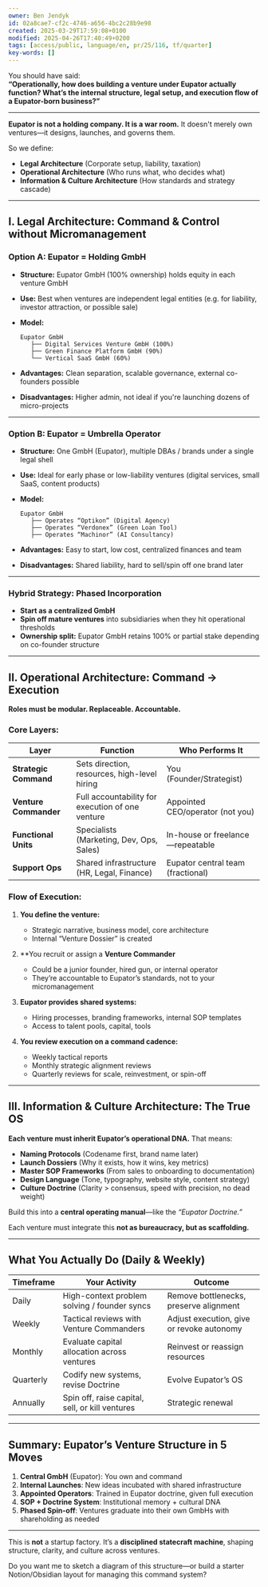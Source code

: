 ```yaml
---
owner: Ben Jendyk
id: 02a8cae7-cf2c-4746-a656-4bc2c28b9e98
created: 2025-03-29T17:59:08+0100
modified: 2025-04-26T17:40:49+0200
tags: [access/public, language/en, pr/25/116, tf/quarter]
key-words: []
---
```


You should have said:  
**“Operationally, how does building a venture under Eupator actually function? What’s the internal structure, legal setup, and execution flow of a Eupator-born business?”**

---

**Eupator is not a holding company. It is a war room.** It doesn't merely own ventures—it designs, launches, and governs them.

So we define:

- **Legal Architecture** (Corporate setup, liability, taxation)
- **Operational Architecture** (Who runs what, who decides what)
- **Information & Culture Architecture** (How standards and strategy cascade)

---

## **I. Legal Architecture: Command & Control without Micromanagement**

### **Option A: Eupator = Holding GmbH**  
- **Structure:** Eupator GmbH (100% ownership) holds equity in each venture GmbH  
- **Use:** Best when ventures are independent legal entities (e.g. for liability, investor attraction, or possible sale)  
- **Model:**
  ```
  Eupator GmbH
     ├── Digital Services Venture GmbH (100%)
     ├── Green Finance Platform GmbH (90%)
     └── Vertical SaaS GmbH (60%)
  ```

- **Advantages:** Clean separation, scalable governance, external co-founders possible  
- **Disadvantages:** Higher admin, not ideal if you're launching dozens of micro-projects

---

### **Option B: Eupator = Umbrella Operator**
- **Structure:** One GmbH (Eupator), multiple DBAs / brands under a single legal shell  
- **Use:** Ideal for early phase or low-liability ventures (digital services, small SaaS, content products)  
- **Model:**
  ```
  Eupator GmbH
     ├── Operates “Optikon” (Digital Agency)
     ├── Operates “Verdonex” (Green Loan Tool)
     ├── Operates “Machinor” (AI Consultancy)
  ```

- **Advantages:** Easy to start, low cost, centralized finances and team  
- **Disadvantages:** Shared liability, hard to sell/spin off one brand later

---

### **Hybrid Strategy: Phased Incorporation**
- **Start as a centralized GmbH**
- **Spin off mature ventures** into subsidiaries when they hit operational thresholds  
- **Ownership split:** Eupator GmbH retains 100% or partial stake depending on co-founder structure

---

## **II. Operational Architecture: Command → Execution**

**Roles must be modular. Replaceable. Accountable.**

### **Core Layers:**

| Layer               | Function                                      | Who Performs It                     |
|---------------------|-----------------------------------------------|-------------------------------------|
| **Strategic Command** | Sets direction, resources, high-level hiring | You (Founder/Strategist)            |
| **Venture Commander** | Full accountability for execution of one venture | Appointed CEO/operator (not you)    |
| **Functional Units** | Specialists (Marketing, Dev, Ops, Sales)     | In-house or freelance—repeatable    |
| **Support Ops**      | Shared infrastructure (HR, Legal, Finance)   | Eupator central team (fractional)   |

### **Flow of Execution:**

1. **You define the venture:**
   - Strategic narrative, business model, core architecture
   - Internal “Venture Dossier” is created

2. **You recruit or assign a **Venture Commander**
   - Could be a junior founder, hired gun, or internal operator
   - They’re accountable to Eupator’s standards, not to your micromanagement

3. **Eupator provides shared systems:**
   - Hiring processes, branding frameworks, internal SOP templates
   - Access to talent pools, capital, tools

4. **You review execution on a command cadence:**
   - Weekly tactical reports
   - Monthly strategic alignment reviews
   - Quarterly reviews for scale, reinvestment, or spin-off

---

## **III. Information & Culture Architecture: The True OS**

**Each venture must inherit Eupator’s operational DNA.** That means:

- **Naming Protocols** (Codename first, brand name later)
- **Launch Dossiers** (Why it exists, how it wins, key metrics)
- **Master SOP Frameworks** (From sales to onboarding to documentation)
- **Design Language** (Tone, typography, website style, content strategy)
- **Culture Doctrine** (Clarity > consensus, speed with precision, no dead weight)

Build this into a **central operating manual**—like the *“Eupator Doctrine.”*

Each venture must integrate this **not as bureaucracy, but as scaffolding.**

---

## **What You Actually Do (Daily & Weekly)**

| Timeframe     | Your Activity                                  | Outcome                                |
|---------------|-------------------------------------------------|----------------------------------------|
| Daily         | High-context problem solving / founder syncs   | Remove bottlenecks, preserve alignment |
| Weekly        | Tactical reviews with Venture Commanders       | Adjust execution, give or revoke autonomy |
| Monthly       | Evaluate capital allocation across ventures    | Reinvest or reassign resources         |
| Quarterly     | Codify new systems, revise Doctrine            | Evolve Eupator’s OS                    |
| Annually      | Spin off, raise capital, sell, or kill ventures| Strategic renewal                      |

---

## Summary: Eupator’s Venture Structure in 5 Moves

1. **Central GmbH** (Eupator): You own and command  
2. **Internal Launches**: New ideas incubated with shared infrastructure  
3. **Appointed Operators**: Trained in Eupator doctrine, given full execution  
4. **SOP + Doctrine System**: Institutional memory + cultural DNA  
5. **Phased Spin-off**: Ventures graduate into their own GmbHs with shareholding as needed

---

This is **not** a startup factory. It’s a **disciplined statecraft machine**, shaping structure, clarity, and culture across ventures.

Do you want me to sketch a diagram of this structure—or build a starter Notion/Obsidian layout for managing this command system?